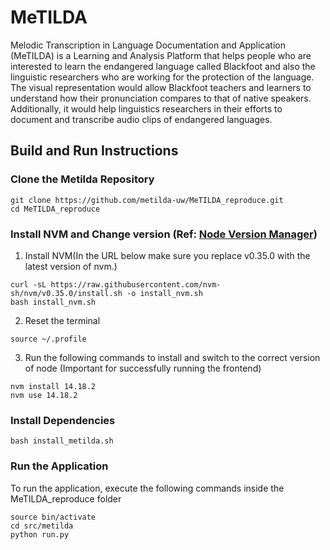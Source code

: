 # MeTILDA

Melodic Transcription in Language Documentation and Application (MeTILDA) is a Learning and Analysis Platform that helps people who are interested to learn the endangered language called Blackfoot and also the linguistic researchers who are working for the protection of the language. The visual representation would allow Blackfoot teachers and learners to understand how their pronunciation compares to that of native speakers. Additionally, it would help linguistics researchers in their efforts to document and transcribe audio clips of endangered languages.


## Build and Run Instructions

### Clone the Metilda Repository

```
git clone https://github.com/metilda-uw/MeTILDA_reproduce.git
cd MeTILDA_reproduce
```

### Install NVM and Change version (Ref: <a href="https://heynode.com/tutorial/install-nodejs-locally-nvm">Node Version Manager</a>)
1. Install NVM(In the URL below make sure you replace v0.35.0 with the latest version of nvm.)

```
curl -sL https://raw.githubusercontent.com/nvm-sh/nvm/v0.35.0/install.sh -o install_nvm.sh
bash install_nvm.sh
```

2. Reset the terminal
```
source ~/.profile
```

3. Run the following commands to install and switch to the correct version of node (Important for successfully running the frontend)

```
nvm install 14.18.2
nvm use 14.18.2
```

### Install Dependencies
```
bash install_metilda.sh
```

### Run the Application
To run the application, execute the following commands inside the MeTILDA_reproduce folder
```
source bin/activate
cd src/metilda
python run.py
```
